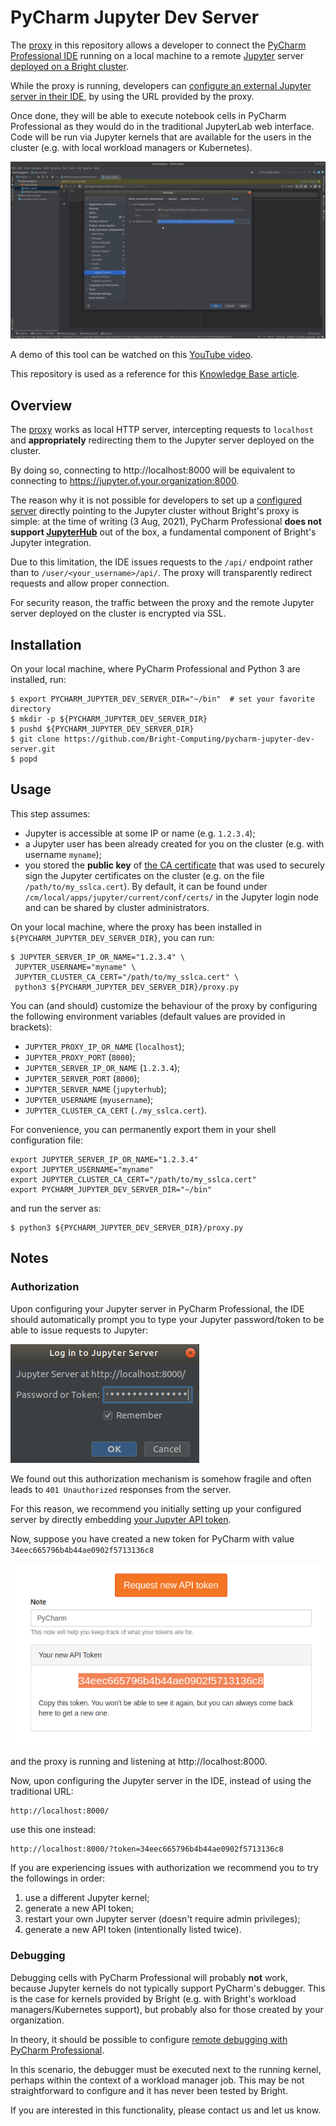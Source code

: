 # PyCharm Jupyter Dev Server

The [proxy](proxy.py) in this repository allows a developer to connect the [PyCharm Professional IDE](https://www.jetbrains.com/pycharm/) running on a local machine to a remote [Jupyter](https://jupyter.org/) server [deployed on a Bright cluster](https://www.brightcomputing.com/blog/understanding-the-bright-cluster-manager-9.1-integration-with-jupyter).

While the proxy is running, developers can [configure an external Jupyter server in their IDE](https://www.jetbrains.com/help/pycharm/configuring-jupyter-notebook.html), by using the URL provided by the proxy.

Once done, they will be able to execute notebook cells in PyCharm Professional as they would do in the traditional JupyterLab web interface.
Code will be run via Jupyter kernels that are available for the users in the cluster (e.g. with local workload managers or Kubernetes).

![pycharm with jupyter kernels](doc/jupyter-dev-server-cropped.gif)

A demo of this tool can be watched on this [YouTube video](https://www.youtube.com/watch?v=fqOSfwtR1yI).

This repository is used as a reference for this [Knowledge Base article](https://kb.brightcomputing.com/knowledge-base/running-jupyter-kernels-with-pycharm/).


## Overview

The [proxy](proxy.py) works as local HTTP server, intercepting requests to `localhost` and **appropriately** redirecting them to the Jupyter server deployed on the cluster.

By doing so, connecting to http://localhost:8000 will be equivalent to connecting to https://jupyter.of.your.organization:8000.

The reason why it is not possible for developers to set up a [configured server](https://www.jetbrains.com/help/pycharm/configuring-jupyter-notebook.html#configure-server) directly pointing to the Jupyter cluster without Bright's proxy is simple: at the time of writing (3 Aug, 2021), PyCharm Professional **does not support [JupyterHub](https://jupyter.org/hub)** out of the box, a fundamental component of Bright's Jupyter integration.

Due to this limitation, the IDE issues requests to the `/api/` endpoint rather than to `/user/<your_username>/api/`. The proxy will transparently redirect requests and allow proper connection.

For security reason, the traffic between the proxy and the remote Jupyter server deployed on the cluster is encrypted via SSL.


## Installation
On your local machine, where PyCharm Professional and Python 3 are installed, run:

```
$ export PYCHARM_JUPYTER_DEV_SERVER_DIR="~/bin"  # set your favorite directory
$ mkdir -p ${PYCHARM_JUPYTER_DEV_SERVER_DIR}
$ pushd ${PYCHARM_JUPYTER_DEV_SERVER_DIR}
$ git clone https://github.com/Bright-Computing/pycharm-jupyter-dev-server.git
$ popd
```

## Usage
This step assumes:
* Jupyter is accessible at some IP or name (e.g. `1.2.3.4`); 
* a Jupyter user has been already created for you on the cluster (e.g. with username `myname`);
* you stored the **public key** of [the CA certificate](https://en.wikipedia.org/wiki/Certificate_authority) that was used to securely sign the Jupyter certificates on the cluster (e.g. on the file `/path/to/my_sslca.cert`). By default, it can be found under `/cm/local/apps/jupyter/current/conf/certs/` in the Jupyter login node and can be shared by cluster administrators.

On your local machine, where the proxy has been installed in `${PYCHARM_JUPYTER_DEV_SERVER_DIR}`, you can run: 

```
$ JUPYTER_SERVER_IP_OR_NAME="1.2.3.4" \
 JUPYTER_USERNAME="myname" \
 JUPYTER_CLUSTER_CA_CERT="/path/to/my_sslca.cert" \
 python3 ${PYCHARM_JUPYTER_DEV_SERVER_DIR}/proxy.py
```

You can (and should) customize the behaviour of the proxy by configuring the following environment variables (default values are provided in brackets):

* `JUPYTER_PROXY_IP_OR_NAME` (`localhost`);
* `JUPYTER_PROXY_PORT` (`8000`);
* `JUPYTER_SERVER_IP_OR_NAME` (`1.2.3.4`);
* `JUPYTER_SERVER_PORT` (`8000`);
* `JUPYTER_SERVER_NAME` (`jupyterhub`);
* `JUPYTER_USERNAME` (`myusername`);
* `JUPYTER_CLUSTER_CA_CERT` (`./my_sslca.cert`).

For convenience, you can permanently export them in your shell configuration file:
```
export JUPYTER_SERVER_IP_OR_NAME="1.2.3.4"
export JUPYTER_USERNAME="myname"
export JUPYTER_CLUSTER_CA_CERT="/path/to/my_sslca.cert"
export PYCHARM_JUPYTER_DEV_SERVER_DIR="~/bin"
```
and run the server as:
```
$ python3 ${PYCHARM_JUPYTER_DEV_SERVER_DIR}/proxy.py
```

## Notes

### Authorization

Upon configuring your Jupyter server in PyCharm Professional, the IDE should automatically prompt you to type your Jupyter password/token to be able to issue requests to Jupyter:

![pycharm popup login](doc/pycharm_popup_login.png)

We found out this authorization mechanism is somehow fragile and often leads to `401 Unauthorized` responses from the server.

For this reason, we recommend you initially setting up your configured server by directly embedding [your Jupyter API token](https://jupyterhub.readthedocs.io/en/stable/reference/rest.html).

Now, suppose you have created a new token for PyCharm with value `34eec665796b4b44ae0902f5713136c8`

![jupyterhub request token](doc/jupyterhub_request_token.png)

and the proxy is running and listening at http://localhost:8000.

Now, upon configuring the Jupyter server in the IDE, instead of using the traditional URL:
```
http://localhost:8000/
```
use this one instead:
```
http://localhost:8000/?token=34eec665796b4b44ae0902f5713136c8
```

If you are experiencing issues with authorization we recommend you to try the followings in order:
1. use a different Jupyter kernel;
2. generate a new API token;
3. restart your own Jupyter server (doesn't require admin privileges);
4. generate a new API token (intentionally listed twice).


### Debugging

Debugging cells with PyCharm Professional will probably **not** work, because Jupyter kernels do not typically support PyCharm's debugger.
This is the case for kernels provided by Bright (e.g. with Bright's workload managers/Kubernetes support), but probably also for those created by your organization.

In theory, it should be possible to configure [remote debugging with PyCharm Professional](https://www.jetbrains.com/help/pycharm/remote-debugging-with-product.html).

In this scenario, the debugger must be executed next to the running kernel, perhaps within the context of a workload manager job.
This may be not straightforward to configure and it has never been tested by Bright.

If you are interested in this functionality, please contact us and let us know.
